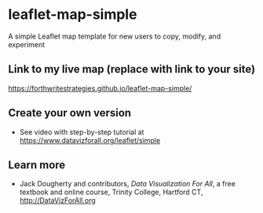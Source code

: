 # leaflet-map-simple
A simple Leaflet map template for new users to copy, modify, and experiment

## Link to my live map (replace with link to your site)

https://forthwritestrategies.github.io/leaflet-map-simple/

## Create your own version
- See video with step-by-step tutorial at https://www.datavizforall.org/leaflet/simple

## Learn more
- Jack Dougherty and contributors, *Data Visualization For All*, a free textbook and online course, Trinity College, Hartford CT, http://DataVizForAll.org
